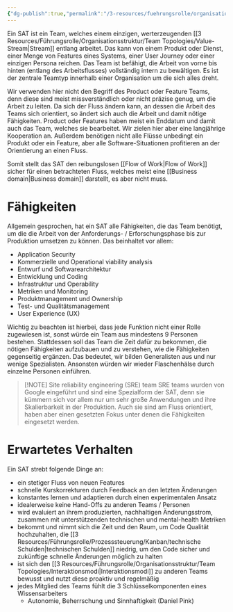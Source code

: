 ```yaml
---
{"dg-publish":true,"permalink":"/3-resources/fuehrungsrolle/organisationsstruktur/team-topologies/stream-aligned-team/","created":"2024-04-28T15:19:49.377+02:00","updated":"2024-04-28T17:30:39.768+02:00"}
---
```



Ein SAT ist ein Team, welches einem einzigen, werterzeugenden [[3 Resources/Führungsrolle/Organisationsstruktur/Team Topologies/Value-Stream\|Stream]] entlang arbeitet. Das kann von einem Produkt oder Dienst, einer Menge von Features eines Systems, einer User Journey oder einer einzigen Persona reichen.
Das Team ist befähigt, die Arbeit von vorne bis hinten (entlang des Arbeitsflusses) vollständig intern zu bewältigen.
Es ist der zentrale Teamtyp innerhalb einer Organisation um die sich alles dreht.

Wir verwenden hier nicht den Begriff des Product oder Feature Teams, denn diese sind meist missverständlich oder nicht präzise genug, um die Arbeit zu leiten. Da sich der Fluss ändern kann, an dessen die Arbeit des Teams sich orientiert, so ändert sich auch die Arbeit und damit nötige Fähigkeiten. Product oder Features haben meist ein Enddatum und damit auch das Team, welches sie bearbeitet. Wir zielen hier aber eine langjährige Kooperation an. Außerdem benötigen nicht alle Flüsse unbedingt ein Produkt oder ein Feature, aber alle Software-Situationen profitieren an der Orientierung an einen Fluss.

Somit stellt das SAT den reibungslosen [[Flow of Work\|Flow of Work]] sicher für einen betrachteten Fluss, welches meist eine [[Business domain\|Business domain]] darstellt, es aber nicht muss.

# Fähigkeiten

Allgemein gesprochen, hat ein SAT alle Fähigkeiten, die das Team benötigt, um die die Arbeit von der Anforderungs- / Erforschungsphase bis zur Produktion umsetzen zu können. Das beinhaltet vor allem:
- Application Security
- Kommerzielle und Operational viability analysis
- Entwurf und Softwarearchitektur
- Entwicklung und Coding
- Infrastruktur und Operability
- Metriken und Monitoring
- Produktmanagement und Ownership
- Test- und Qualitätsmanagement
- User Experience (UX)

Wichtig zu beachten ist hierbei, dass jede Funktion nicht einer Rolle zugewiesen ist, sonst würde ein Team aus mindestens 9 Personen bestehen. Stattdessen soll das Team die Zeit dafür zu bekommen, die nötigen Fähigkeiten aufzubauen und zu verstehen, wie die Fähigkeiten gegenseitig ergänzen. Das bedeutet, wir bilden Generalisten aus und nur wenige Spezialisten. Ansonsten würden wir wieder Flaschenhälse durch einzelne Personen einführen.

> [!NOTE] Site reliability engineering (SRE) team
> SRE teams wurden von Google eingeführt und sind eine Spezialform der SAT, denn sie kümmern sich vor allem nur um sehr große Anwendungen und ihre Skalierbarkeit in der Produktion. Auch sie sind am Fluss orientiert, haben aber einen gesetzten Fokus unter denen die Fähigkeiten eingesetzt werden.

# Erwartetes Verhalten

Ein SAT strebt folgende Dinge an:
- ein stetiger Fluss von neuen Features
- schnelle Kurskorrekturen durch Feedback an den letzten Änderungen
- konstantes lernen und adaptieren durch einen experimentalen Ansatz
- idealerweise keine Hand-Offs zu anderen Teams / Personen
- wird evaluiert an ihrem produzierten, nachhaltigen Änderungsstrom, zusammen mit unterstützenden technischen und mental-health Metriken
- bekommt und nimmt sich die Zeit und den Raum, um Code Qualität hochzuhalten, die [[3 Resources/Führungsrolle/Prozesssteuerung/Kanban/technische Schulden\|technischen Schulden]] niedrig, um den Code sicher und zukünftige schnelle Änderungen möglich zu halten
- ist sich den [[3 Resources/Führungsrolle/Organisationsstruktur/Team Topologies/Interaktionsmodi\|Interaktionsmodi]] zu anderen Teams bewusst und nutzt diese proaktiv und regelmäßig
- jedes Mitglied des Teams fühlt die 3 Schlüsselkomponenten eines Wissensarbeiters
	- Autonomie, Beherrschung und Sinnhaftigkeit (Daniel Pink)
